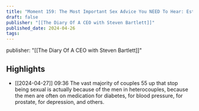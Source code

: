 ```yaml
---
title: "Moment 159: The Most Important Sex Advice You NEED To Hear: Esther Perel"
draft: false
publisher: "[[The Diary Of A CEO with Steven Bartlett]]"
published_date: 2024-04-26
tags:
---
```

publisher: "[[The Diary Of A CEO with Steven Bartlett]]"


## Highlights
* [[2024-04-27]] 09:36  The vast majority of couples 55 up that stop being sexual is actually because of the men in heterocouples, because the men are often on medication for diabetes, for blood pressure, for prostate, for depression, and others.

